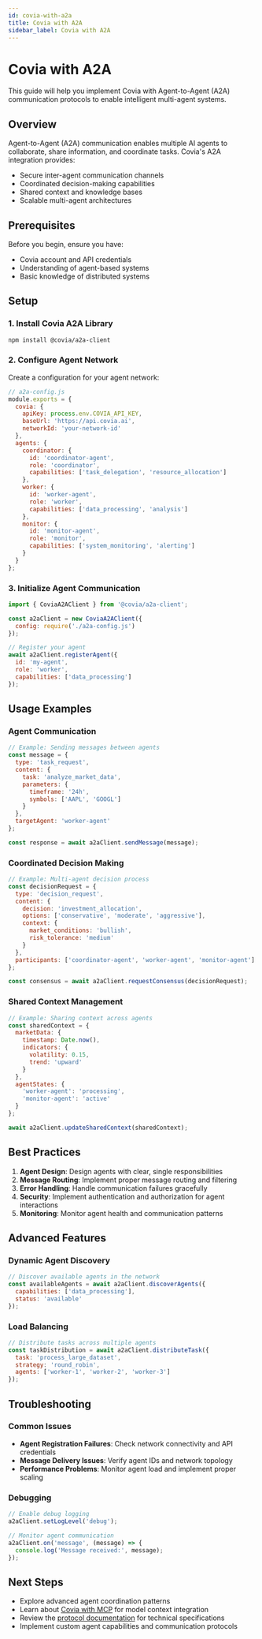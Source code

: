 ```yaml
---
id: covia-with-a2a
title: Covia with A2A
sidebar_label: Covia with A2A
---
```


# Covia with A2A

This guide will help you implement Covia with Agent-to-Agent (A2A) communication protocols to enable intelligent multi-agent systems.

## Overview

Agent-to-Agent (A2A) communication enables multiple AI agents to collaborate, share information, and coordinate tasks. Covia's A2A integration provides:

- Secure inter-agent communication channels
- Coordinated decision-making capabilities
- Shared context and knowledge bases
- Scalable multi-agent architectures

## Prerequisites

Before you begin, ensure you have:

- Covia account and API credentials
- Understanding of agent-based systems
- Basic knowledge of distributed systems

## Setup

### 1. Install Covia A2A Library

```bash
npm install @covia/a2a-client
```

### 2. Configure Agent Network

Create a configuration for your agent network:

```javascript
// a2a-config.js
module.exports = {
  covia: {
    apiKey: process.env.COVIA_API_KEY,
    baseUrl: 'https://api.covia.ai',
    networkId: 'your-network-id'
  },
  agents: {
    coordinator: {
      id: 'coordinator-agent',
      role: 'coordinator',
      capabilities: ['task_delegation', 'resource_allocation']
    },
    worker: {
      id: 'worker-agent',
      role: 'worker',
      capabilities: ['data_processing', 'analysis']
    },
    monitor: {
      id: 'monitor-agent',
      role: 'monitor',
      capabilities: ['system_monitoring', 'alerting']
    }
  }
};
```

### 3. Initialize Agent Communication

```javascript
import { CoviaA2AClient } from '@covia/a2a-client';

const a2aClient = new CoviaA2AClient({
  config: require('./a2a-config.js')
});

// Register your agent
await a2aClient.registerAgent({
  id: 'my-agent',
  role: 'worker',
  capabilities: ['data_processing']
});
```

## Usage Examples

### Agent Communication

```javascript
// Example: Sending messages between agents
const message = {
  type: 'task_request',
  content: {
    task: 'analyze_market_data',
    parameters: {
      timeframe: '24h',
      symbols: ['AAPL', 'GOOGL']
    }
  },
  targetAgent: 'worker-agent'
};

const response = await a2aClient.sendMessage(message);
```

### Coordinated Decision Making

```javascript
// Example: Multi-agent decision process
const decisionRequest = {
  type: 'decision_request',
  content: {
    decision: 'investment_allocation',
    options: ['conservative', 'moderate', 'aggressive'],
    context: {
      market_conditions: 'bullish',
      risk_tolerance: 'medium'
    }
  },
  participants: ['coordinator-agent', 'worker-agent', 'monitor-agent']
};

const consensus = await a2aClient.requestConsensus(decisionRequest);
```

### Shared Context Management

```javascript
// Example: Sharing context across agents
const sharedContext = {
  marketData: {
    timestamp: Date.now(),
    indicators: {
      volatility: 0.15,
      trend: 'upward'
    }
  },
  agentStates: {
    'worker-agent': 'processing',
    'monitor-agent': 'active'
  }
};

await a2aClient.updateSharedContext(sharedContext);
```

## Best Practices

1. **Agent Design**: Design agents with clear, single responsibilities
2. **Message Routing**: Implement proper message routing and filtering
3. **Error Handling**: Handle communication failures gracefully
4. **Security**: Implement authentication and authorization for agent interactions
5. **Monitoring**: Monitor agent health and communication patterns

## Advanced Features

### Dynamic Agent Discovery

```javascript
// Discover available agents in the network
const availableAgents = await a2aClient.discoverAgents({
  capabilities: ['data_processing'],
  status: 'available'
});
```

### Load Balancing

```javascript
// Distribute tasks across multiple agents
const taskDistribution = await a2aClient.distributeTask({
  task: 'process_large_dataset',
  strategy: 'round_robin',
  agents: ['worker-1', 'worker-2', 'worker-3']
});
```

## Troubleshooting

### Common Issues

- **Agent Registration Failures**: Check network connectivity and API credentials
- **Message Delivery Issues**: Verify agent IDs and network topology
- **Performance Problems**: Monitor agent load and implement proper scaling

### Debugging

```javascript
// Enable debug logging
a2aClient.setLogLevel('debug');

// Monitor agent communication
a2aClient.on('message', (message) => {
  console.log('Message received:', message);
});
```

## Next Steps

- Explore advanced agent coordination patterns
- Learn about [Covia with MCP](./covia-with-mcp.md) for model context integration
- Review the [protocol documentation](../protocol/overview.md) for technical specifications
- Implement custom agent capabilities and communication protocols 